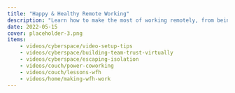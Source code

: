 ```yaml
---
title: "Happy & Healthy Remote Working"
description: "Learn how to make the most of working remotely, from being productive to protecting your mental health."
date: 2022-05-15
cover: placeholder-3.png
items:
    - videos/cyberspace/video-setup-tips
    - videos/cyberspace/building-team-trust-virtually
    - videos/cyberspace/escaping-isolation
    - videos/couch/power-coworking
    - videos/couch/lessons-wfh
    - videos/home/making-wfh-work
---
```


